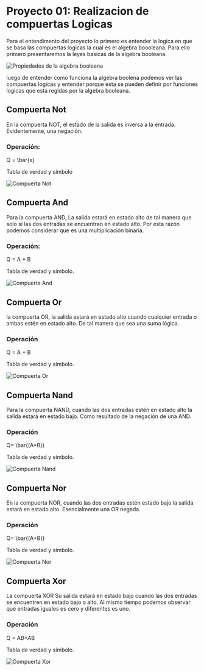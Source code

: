 # Proyecto 01: Realizacion de compuertas Logicas

Para el entendimento del proyecto lo primero es entender la logica en que se basa las compuertas logicas la cual es
el algebra boooleana.
Para ello primero presentaremos la leyes basicas de la algebra booleana.

<image src="./Imagenes/algebra-booleana.jpg" alt="Propiedades de la algebra booleana">

luego de entender como funciona la algebra boolena podemos ver las compuertas logicas y entender porque esta se pueden 
definir por funciones logicas que esta regidas por la algebra booleana.

## Compuerta Not

En la compuerta NOT, el estado de la salida es inversa a la entrada. Evidentemente, una negación.

### Operación:

 Q = \bar{x}

Tabla de verdad y símbolo



<image src="/Imagenes/not.jpg" alt="Compuerta Not">

## Compuerta And

Para la compuerta AND, La salida estará en estado alto de tal manera que solo si las dos entradas se encuentran en estado alto. Por esta razón podemos considerar que es una multiplicación binaria.

### Operación:
 
 Q = A * B

Tabla de verdad y símbolo.

<image src="./Imagenes/and.jpg" alt="Compuerta And">


## Compuerta Or

la compuerta OR, la salida estará en estado alto cuando cualquier entrada o ambas estén en estado alto. De tal manera que sea una suma lógica.

### Operación
 Q = A + B

Tabla de verdad y símbolo.


<image src="./Imagenes/or.jpg" alt="Compuerta Or">

## Compuerta Nand

Para la compuerta NAND, cuando las dos entradas estén en estado alto la salida estará en estado bajo. Como resultado de la negación de una AND.

### Operación

 Q= \bar{(A*B)}

Tabla de verdad y símbolo.

<image src="./Imagenes/nand.jpg" alt="Compuerta Nand">

## Compuerta Nor

En la compuerta NOR, cuando las dos entradas estén estado bajo la salida estará en estado alto. Esencialmente una OR negada.

### Operación
 Q= \bar{(A+B)}

Tabla de verdad y símbolo.

<image src="./Imagenes/nor.jpg" alt="Compuerta Nor">

## Compuerta Xor

La compuerta XOR Su salida estará en estado bajo cuando las dos entradas se encuentren en estado bajo o alto. Al mismo tiempo podemos observar que entradas iguales es cero y diferentes es uno.

### Operación

Q = A*B+A*B

Tabla de verdad y símbolo.

<image src="./Imagenes/xor.jpg" alt="Compuerta Xor">
